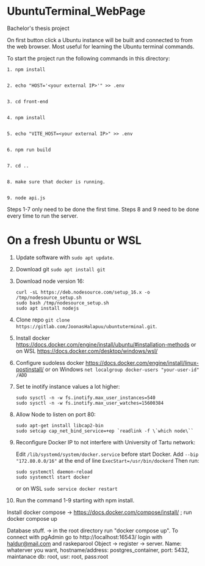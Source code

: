 # UbuntuTerminal_WebPage

Bachelor's thesis project

On first button click a Ubuntu instance will be built and connected to from the web browser.
Most useful for learning the Ubuntu terminal commands.

To start the project run the following commands in this directory: 


    1. npm install
    

    2. echo "HOST='<your external IP>'" >> .env


    3. cd front-end


    4. npm install


    5. echo "VITE_HOST=<your external IP>" >> .env

    
    6. npm run build


    7. cd ..


    8. make sure that docker is running.


    9. node api.js


Steps 1-7 only need to be done the first time. Steps 8 and 9 need to be done every time to run the server.

# On a fresh Ubuntu or WSL
1. Update software with `sudo apt update`.
2. Download git `sudo apt install git`
3. Download node version 16:
    ```
    curl -sL https://deb.nodesource.com/setup_16.x -o /tmp/nodesource_setup.sh
    sudo bash /tmp/nodesource_setup.sh
    sudo apt install nodejs
    ```
4. Clone repo `git clone https://gitlab.com/JoonasHalapuu/ubuntuterminal.git`.

7. Install docker https://docs.docker.com/engine/install/ubuntu/#installation-methods or on WSL https://docs.docker.com/desktop/windows/wsl/
8. Configure sudoless docker https://docs.docker.com/engine/install/linux-postinstall/ or on Windows `net localgroup docker-users "your-user-id" /ADD`

10. Set te inotify instance values a lot higher:
    ```
    sudo sysctl -n -w fs.inotify.max_user_instances=540
    sudo sysctl -n -w fs.inotify.max_user_watches=15600384
    ```

11. Allow Node to listen on port 80:
    ```
    sudo apt-get install libcap2-bin
    sudo setcap cap_net_bind_service=+ep `readlink -f \`which node\``
    ```    
12. Reconfigure Docker IP to not interfere with University of Tartu network:
    
    Edit `/lib/systemd/system/docker.service` before start Docker. Add `--bip "172.80.0.0/16"` at the end of line `ExecStart=/usr/bin/dockerd`
    Then run:
    ```
    sudo systemctl daemon-reload
    sudo systemctl start docker
    ```
    or on WSL `sudo service docker restart`
13. Run the command 1-9 starting with npm install.



Install docker compose -> https://docs.docker.com/compose/install/ ; run docker compose up

Database stuff. -> in the root directory run "docker compose up".
To connect with pgAdmin go to  http://localhost:16543/
login with haldur@mail.com and raskeparool
Object -> register -> server. Name: whaterver you want, hostname/address: postgres_container, port: 5432, maintanace db: root, usr: root, pass:root